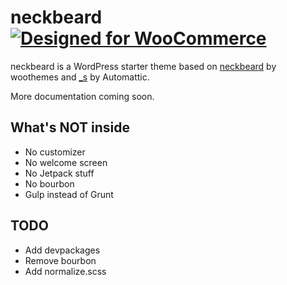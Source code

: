 # neckbeard [![Designed for WooCommerce](http://img.shields.io/badge/Designed%20for-WooCommerce-a46497.svg)](http://woothemes.com/woocommerce/)

neckbeard is a WordPress starter theme based on [neckbeard](https://github.com/woothemes/neckbeard) by woothemes and [_s](https://github.com/automattic/_s) by Automattic.

More documentation coming soon.

## What's NOT inside

- No customizer
- No welcome screen
- No Jetpack stuff
- No bourbon
- Gulp instead of Grunt

## TODO

- Add devpackages
- Remove bourbon
- Add normalize.scss
